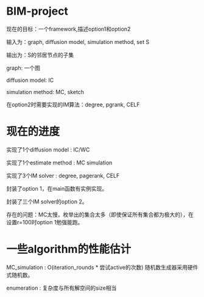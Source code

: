 # BIM-project

现在的目标：一个framework,描述option1和option2

输入为：graph, diffusion model, simulation method, set S

输出为：S的邻居节点的子集

graph: 一个图

diffusion model: IC

simulation method: MC, sketch

在option2时需要实现的IM算法：degree, pgrank, CELF

# 现在的进度

实现了1个diffusion model : IC/WC

实现了1个estimate method : MC simulation

实现了3个IM solver : degree, pagerank, CELF

封装了option 1，在main函数有实例实现。

封装了三个IM solver的option 2。

存在的问题：MC太慢，枚举出的集合太多（即使保证所有集合都为极大的），在设置r=100时option 1勉强能跑。

# 一些algorithm的性能估计

MC_simulation : O(iteration_rounds * 尝试active的次数) 随机数生成器采用硬件式随机数。

enumeration : 复杂度与所有解空间的size相当
